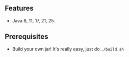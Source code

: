 ## Features

- Java 8, 11, 17, 21, 25.

## Prerequisites

- Build your own jar! It's really easy, just do `./build.sh`
